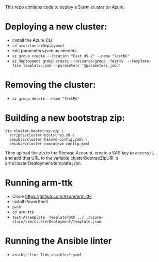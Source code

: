 This repo contains code to deploy a Slurm cluster on Azure.

# Deploying a new cluster:
  - Install the Azure CLI
  - `cd arm/clusterDeployment`
  - Edit parameters.json as needed.
  - `az group create --location "East US 2" --name "TestRG"`
  - `az deployment group create --resource-group 'TestRG' --template-file template.json --parameters '@parameters.json'`

# Removing the cluster:
  - `az group delete --name "TestRG"`

# Building a new bootstrap zip:
```
zip cluster-bootstrap.zip \
  scripts/cluster-bootstrap.sh \
  ansible/cluster-headvm-config.yaml \
  ansible/cluster-computevm-config.yaml
```
Then upload the zip to the Storage Account, create a SAS key to access it, and add that URL to the variable clusterBootrapZipURI in arm/clusterDeployment/template.json.

# Running arm-ttk
  - Clone https://github.com/Azure/arm-ttk
  - Install PowerShell
  - `pwsh`
  - `cd arm-ttk`
  - `Test-AzTemplate -TemplatePath ../../azure-slurm/arm/clusterDeployment/template.json`

# Running the Ansible linter
  - `ansible-lint lint ansible/*.yaml`